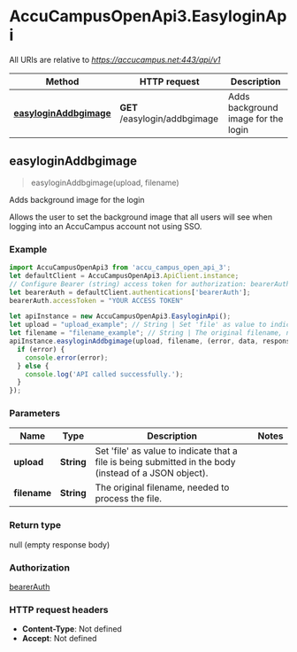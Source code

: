 # AccuCampusOpenApi3.EasyloginApi

All URIs are relative to *https://accucampus.net:443/api/v1*

Method | HTTP request | Description
------------- | ------------- | -------------
[**easyloginAddbgimage**](EasyloginApi.md#easyloginAddbgimage) | **GET** /easylogin/addbgimage | Adds background image for the login



## easyloginAddbgimage

> easyloginAddbgimage(upload, filename)

Adds background image for the login

Allows the user to set the background image that all users will see when logging into an AccuCampus account not using SSO.

### Example

```javascript
import AccuCampusOpenApi3 from 'accu_campus_open_api_3';
let defaultClient = AccuCampusOpenApi3.ApiClient.instance;
// Configure Bearer (string) access token for authorization: bearerAuth
let bearerAuth = defaultClient.authentications['bearerAuth'];
bearerAuth.accessToken = "YOUR ACCESS TOKEN"

let apiInstance = new AccuCampusOpenApi3.EasyloginApi();
let upload = "upload_example"; // String | Set 'file' as value to indicate that a file is being submitted in the body (instead of a JSON object).
let filename = "filename_example"; // String | The original filename, needed to process the file.
apiInstance.easyloginAddbgimage(upload, filename, (error, data, response) => {
  if (error) {
    console.error(error);
  } else {
    console.log('API called successfully.');
  }
});
```

### Parameters


Name | Type | Description  | Notes
------------- | ------------- | ------------- | -------------
 **upload** | **String**| Set &#39;file&#39; as value to indicate that a file is being submitted in the body (instead of a JSON object). | 
 **filename** | **String**| The original filename, needed to process the file. | 

### Return type

null (empty response body)

### Authorization

[bearerAuth](../README.md#bearerAuth)

### HTTP request headers

- **Content-Type**: Not defined
- **Accept**: Not defined

